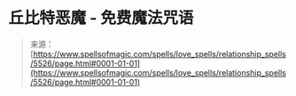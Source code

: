 <!--yml

category: 未分类

date: 2024-06-12 18:39:46

-->

# 丘比特恶魔 - 免费魔法咒语

> 来源：[https://www.spellsofmagic.com/spells/love_spells/relationship_spells/5526/page.html#0001-01-01](https://www.spellsofmagic.com/spells/love_spells/relationship_spells/5526/page.html#0001-01-01)
